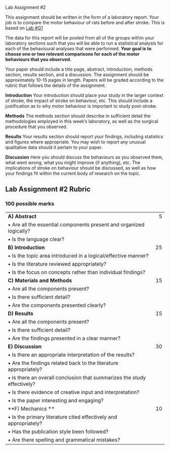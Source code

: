 Lab Assignment \#2

This assignment should be written in the form of a laboratory report. Your job is to compare the motor behaviour of rats before and after stroke. This is based on  [Lab \#G1](../movement_disorders_stroke\movement_disorders_stroke.md)

The data for this report will be pooled from all of the groups within your laboratory sections such that you will be able to run a statistical analysis for each of the behavioural analyses that were performed. **Your goal is to choose one or two relevant comparisons for each of the motor behaviours that you observed.**

Your paper should include a title page, abstract, introduction, methods section, results section, and a discussion. The assignment should be approximately 10-15 pages in length. Papers will be graded according to the rubric that follows the details of the assignment.

**Introduction**
Your introduction should place your study in the larger context of stroke, the impact of stroke on behaviour, etc. This should include a justification as to why motor behaviour is important to study post-stroke.

**Methods**
The methods section should describe in sufficient detail the methodologies employed in this week’s laboratory, as well as the surgical procedure that you observed.

**Results**
Your results section should report your findings, including statistics and figures where appropriate. You may wish to report any unusual qualitative data should it pertain to your paper.

**Discussion**
Here you should discuss the behaviours as you observed them, what went wrong, what you might improve (if anything), etc. The implications of stroke on behaviour should be discussed, as well as how your findings fit within the current body of research on the topic.


## Lab Assignment \#2 Rubric
### 100 possible marks
|  |  |
| :--- | ---: |
| **A\)    Abstract** | 5 |
|•	Are all the essential components present and organized logically? |  |
|• Is the language clear? |  |
| **B\)    Introduction** | 25 |
|•	Is the topic area introduced in a logical/effective manner?||
|•	Is the literature reviewed appropriately?||
|• Is the focus on concepts rather than individual findings? |  |
| **C\)    Materials and Methods** | 15 |
|•	Are all the components present?||
|•	Is there sufficient detail?||
|•	Are the components presented clearly?||
| **D\)    Results** | 15 |
|•	Are all the components present?||
|•	Is there sufficient detail?||
|•	Are the findings presented in a clear manner?||
| **E\)    Discussion** | 30 |
|•	Is there an appropriate interpretation of the results?||
|•	Are the findings related back to the literature appropriately?||
|•	Is there an overall conclusion that summarizes the study effectively?||
|•	Is there evidence of creative input and interpretation?||
|•	Is the paper interesting and engaging?||
|**F\) Mechanics 	**								|	10|
|•	Is the primary literature cited effectively and appropriately?||
|•	Has the publication style been followed?||
|•	Are there spelling and grammatical mistakes?||
